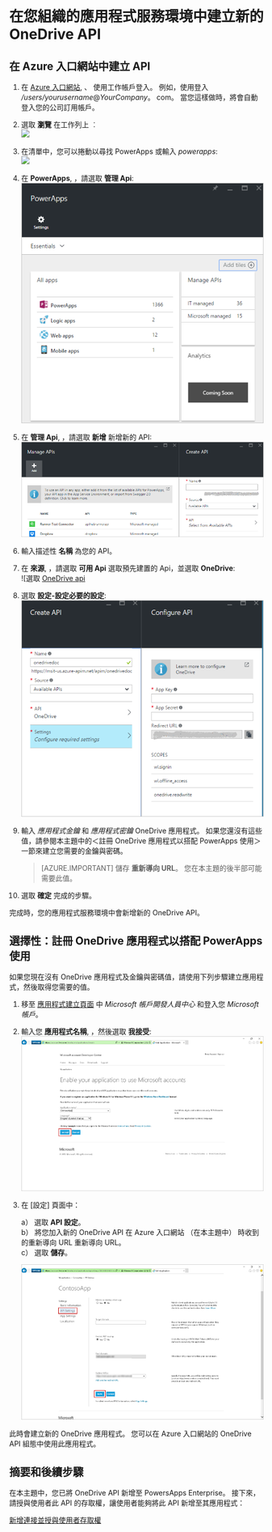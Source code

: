 <properties
    pageTitle="新增 OneDrive API 至 PowerApps Enterprise | Microsoft Azure"
    description="在您組織的應用程式服務環境中建立或設定新的 OneDrive API"
    services=""
    suite="powerapps"
    documentationCenter="" 
    authors="rajeshramabathiran"
    manager="dwrede"
    editor=""/>

<tags
   ms.service="powerapps"
   ms.devlang="na"
   ms.topic="article"
   ms.tgt_pltfrm="na"
   ms.workload="na" 
   ms.date="11/25/2015"
   ms.author="litran"/>

# 在您組織的應用程式服務環境中建立新的 OneDrive API

## 在 Azure 入口網站中建立 API

1. 在 [Azure 入口網站](https://portal.azure.com/), 、 使用工作帳戶登入。 例如，使用登入 */users/yourusername*@*YourCompany*。 com。 當您這樣做時，將會自動登入您的公司訂用帳戶。
 
2. 選取 **瀏覽** 在工作列上 ︰  
![][14]

3. 在清單中，您可以捲動以尋找 PowerApps 或輸入 *powerapps*:  
![][15]  

4. 在 **PowerApps**, ，請選取 **管理 Api**:    
![瀏覽至已註冊的 api][1]

5. 在 **管理 Api**, ，請選取 **新增** 新增新的 API:  
![新增 API][2]

6. 輸入描述性 **名稱** 為您的 API。  
    
7. 在 **來源**, ，請選取 **可用 Api** 選取預先建置的 Api，並選取 **OneDrive**:  
![選取 [OneDrive api][3]

8. 選取 **設定-設定必要的設定**:  
![設定 OneDrive API 設定][4]

9. 輸入 *應用程式金鑰* 和 *應用程式密鑰* OneDrive 應用程式。 如果您還沒有這些值，請參閱本主題中的＜註冊 OneDrive 應用程式以搭配 PowerApps 使用＞一節來建立您需要的金鑰與密碼。  

    > [AZURE.IMPORTANT] 儲存 **重新導向 URL**。 您在本主題的後半部可能需要此值。

10. 選取 **確定** 完成的步驟。

完成時，您的應用程式服務環境中會新增新的 OneDrive API。

## 選擇性：註冊 OneDrive 應用程式以搭配 PowerApps 使用

如果您現在沒有 OneDrive 應用程式及金鑰與密碼值，請使用下列步驟建立應用程式，然後取得您需要的值。 

1. 移至 [應用程式建立頁面][5] 中 _Microsoft 帳戶開發人員中心_ 和登入您 _Microsoft 帳戶_。

2. 輸入您 **應用程式名稱**, ，然後選取 **我接受**:  
![OneDrive 新應用程式][6]

3. 在 [設定] 頁面中：  

    a） 選取 **API 設定**。  
    b） 將您加入新的 OneDrive API 在 Azure 入口網站 （在本主題中） 時收到的重新導向 URL 重新導向 URL。  
    c） 選取 **儲存**。  

    ![OneDrive 應用程式 API 的設定][7]

此時會建立新的 OneDrive 應用程式。 您可以在 Azure 入口網站的 OneDrive API 組態中使用此應用程式。 

## 摘要和後續步驟
在本主題中，您已將 OneDrive API 新增至 PowersApps Enterprise。 接下來，請授與使用者此 API 的存取權，讓使用者能夠將此 API 新增至其應用程式： 

[新增連接並授與使用者存取權](powerapps-manage-api-connection-user-access.md)

<!--References-->
[1]: ./media/powerapps-create-api-onedrive/browse-to-registered-apis.PNG
[2]: ./media/powerapps-create-api-onedrive/add-api.PNG
[3]: ./media/powerapps-create-api-onedrive/select-onedrive-api.PNG
[4]: ./media/powerapps-create-api-onedrive/configure-onedrive-api.PNG
[5]: https://account.live.com/developers/applications/create
[6]: ./media/powerapps-create-api-onedrive/onedrive-new-app.PNG
[7]: ./media/powerapps-create-api-onedrive/onedrive-app-api-settings.PNG
[14]: ./media/powerapps-create-api-onedrive/browseall.png
[15]: ./media/powerapps-create-api-onedrive/allresources.png

